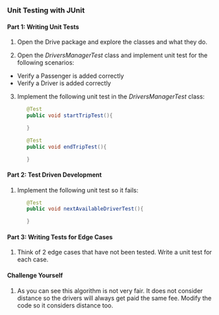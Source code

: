 ### Unit Testing with JUnit


#### Part 1: Writing Unit Tests

1. Open the Drive package and explore the classes and what they do.

2. Open the *DriversManagerTest* class and implement unit test for the following scenarios:
* Verify a Passenger is added correctly
* Verify a Driver is added correctly

3. Implement the following unit test in the *DriversManagerTest* class:

     ```java
        @Test
        public void startTripTest(){
    
        }
    
        @Test
        public void endTripTest(){
    
        }
     ```
#### Part 2: Test Driven Development
1. Implement the following unit test so it fails:
     ```java
        @Test
        public void nextAvailableDriverTest(){
    
        }
     ```
#### Part 3: Writing Tests for Edge Cases
1. Think of 2 edge cases that have not been tested. Write a unit test for each case. 

#### Challenge Yourself
1. As you can see this algorithm is not very fair. It does not consider distance so the drivers
will always get paid the same fee. Modify the code so it considers distance too.
 
